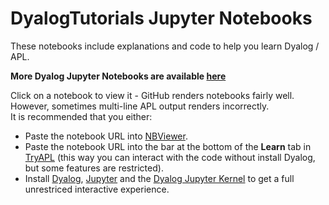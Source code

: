 # DyalogTutorials Jupyter Notebooks
These notebooks include explanations and code to help you learn Dyalog / APL.  

__More Dyalog Jupyter Notebooks are available [here](https://github.com/Dyalog/dyalog-jupyter-notebooks)__

Click on a notebook to view it - GitHub renders notebooks fairly well.  
However, sometimes multi-line APL output renders incorrectly.  
It is recommended that you either:  
- Paste the notebook URL into [NBViewer](https://nbviewer.jupyter.org/).  
- Paste the notebook URL into the bar at the bottom of the __Learn__ tab in [TryAPL](https://tryapl.org/) (this way you can interact with the code without install Dyalog, but some features are restricted).  
- Install [Dyalog](https://www.dyalog.com/download-zone.htm), [Jupyter](https://jupyter.org/install) and the [Dyalog Jupyter Kernel](https://github.com/Dyalog/dyalog-jupyter-kernel/wiki/1.-Offline-usage) to get a full unrestriced interactive experience.  
